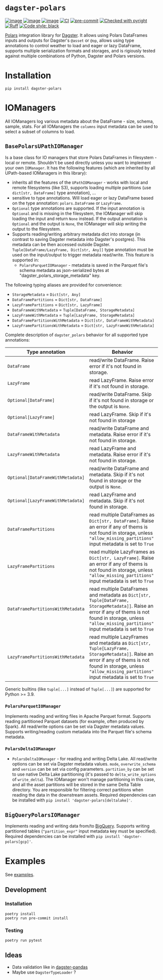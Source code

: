 # `dagster-polars`

[![image](https://img.shields.io/pypi/v/dagster-polars.svg)](https://pypi.python.org/pypi/dagster-polars)
[![image](https://img.shields.io/pypi/l/dagster-polars.svg)](https://pypi.python.org/pypi/dagster-polars)
[![image](https://img.shields.io/pypi/pyversions/dagster-polars.svg)](https://pypi.python.org/pypi/dagster-polars)
[![CI](https://github.com/danielgafni/dagster-polars/actions/workflows/ci.yml/badge.svg)](https://github.com/danielgafni/dagster-polars/actions/workflows/ci.yml)
[![pre-commit](https://img.shields.io/badge/pre--commit-enabled-brightgreen?logo=pre-commit&logoColor=white)](https://github.com/pre-commit/pre-commit)
[![Checked with pyright](https://microsoft.github.io/pyright/img/pyright_badge.svg)](https://microsoft.github.io/pyright/)
[![Ruff](https://img.shields.io/endpoint?url=https://raw.githubusercontent.com/astral-sh/ruff/main/assets/badge/v2.json)](https://github.com/astral-sh/ruff)
[![Code style: black](https://img.shields.io/badge/code%20style-black-000000.svg)](https://github.com/psf/black)


[Polars](https://github.com/pola-rs/polars) integration library for [Dagster](https://github.com/dagster-io/dagster). It allows using Polars DataFrames inputs and outputs for Dagster's `@asset` or `@op`, allows using type annotations to control weather to load and eager or lazy DataFrame, supports multiple serialization formats and storages, and is rigiously tested against multiple combinations of Python, Dagster and Polars versions.

# Installation

```shell
pip install dagster-polars
```

# IOManagers

All IOManagers log various metadata about the DataFrame - size, schema, sample, stats.
For all IOManagers the `columns` input metadata can be used to select a subset of columns to load.

## `BasePolarsUPathIOManager`

Is a base class for IO managers that store Polars DataFrames in filesystem - local or remote. Shouldn't be used directly unless you want to implement your own `IOManager`. It has the following features (which are inherited by all UPath-based IOManagers in this library):

- inherits all the features of the `UPathIOManager` - works with local and remote filesystems (like S3),
    supports loading multiple partitions (use `dict[str, DataFrame]` type annotation), ...
- sensitive to type annotations. Will load eager or lazy DataFrame based on the type annotation: `polars.DataFrame` or `LazyFrame`.
- `Optional` type annotations are supported. If the input annotation is `Optional` and is missing in the filesystem, the IOManager will skip loading the input and return `None` instead. If the output annotation is `Optional` and the output is `None`, the IOManager will skip writing the output to the filesystem.
- Supports reading/writing arbitrary metadata dict into storage (in contrast to saving Dagster metadata into Dagster's postgres). This metadata can be then accessed outside Dagster. `Tuple[DataFrame/LazyFrame, Dict[str, Any]]` type annotation must be used on the input/output to trigger metadata read/write. This feature is supported in:
  - `PolarsParquetIOManager` - metadata is saved in the Parquet file's schema metadata as json-serialized bytes at "dagster_polars_storage_metadata" key.

The following typing aliases are provided for convenience:
 - `StorageMetadata` = `Dict[str, Any]`
 - `DataFramePartitions` = `Dict[str, DataFrame]`
 - `LazyFramePartitions` = `Dict[str, LazyFrame]`
 - `DataFrameWithMetadata` = `Tuple[DataFrame, StorageMetadata]`
 - `LazyFrameWithMetadata` = `Tuple[LazyFrame, StorageMetadata]`
 - `DataFramePartitionsWithMetadata` = `Dict[str, DataFrameWithMetadata]`
 - `LazyFramePartitionsWithMetadata` = `Dict[str, LazyFrameWithMetadata]`

Complete description of `dagster_polars` behavior for all supported type annotations:

| Type annotation | Behavior                                                                                                                                                                                                              |
| --- |-----------------------------------------------------------------------------------------------------------------------------------------------------------------------------------------------------------------------|
| `DataFrame` | read/write DataFrame. Raise error if it's not found in storage.                                                                                                                                                       |
| `LazyFrame` | read LazyFrame. Raise error if it's not found in storage.                                                                                                                                                             |
| `Optional[DataFrame]` | read/write DataFrame. Skip if it's not found in storage or the output is `None`.                                                                                                                                      |
| `Optional[LazyFrame]` | read LazyFrame. Skip if it's not found in storage                                                                                                                                                                     |
| `DataFrameWithMetadata` | read/write DataFrame and metadata. Raise error if it's not found in storage.                                                                                                                                          |
| `LazyFrameWithMetadata` | read LazyFrame and metadata. Raise error if it's not found in storage.                                                                                                                                                |
| `Optional[DataFrameWithMetadata]` | read/write DataFrame and metadata. Skip if it's not found in storage or the output is `None`.                                                                                                                         |
| `Optional[LazyFrameWithMetadata]` | read LazyFrame and metadata. Skip if it's not found in storage.                                                                                                                                                       |
| `DataFramePartitions` | read multiple DataFrames as `Dict[str, DataFrame]`. Raise an error if any of thems is not found in storage, unless `"allow_missing_partitions"` input metadata is set to `True`                                      |
| `LazyFramePartitions` | read multiple LazyFrames as `Dict[str, LazyFrame]`. Raise an error if any of thems is not found in storage, unless `"allow_missing_partitions"` input metadata is set to `True`                                      |
| `DataFramePartitionsWithMetadata` | read multiple DataFrames and metadata as `Dict[str, Tuple[DataFrame, StorageMetadata]]`. Raise an error if any of thems is not found in storage, unless `"allow_missing_partitions"` input metadata is set to `True` |
| `LazyFramePartitionsWithMetadata` | read multiple LazyFrames and metadata as `Dict[str, Tuple[LazyFrame, StorageMetadata]]`. Raise an error if any of thems is not found in storage, unless `"allow_missing_partitions"` input metadata is set to `True` |

Generic builtins (like `tuple[...]` instead of `Tuple[...]`) are supported for Python >= 3.9.

### `PolarsParquetIOManager`
Implements reading and writing files in Apache Parquet format. Supports reading partitioned Parquet datasets (for example, often produced by Spark). All read/write options can be set via Dagster metadata values. Supports writing/reading custom metadata into the Parquet file's schema metadata.

### `PolarsDeltaIOManager`
- `PolarsDeltaIOManager` - for reading and writing Delta Lake. All read/write options can be set via Dagster metadata values. `mode`, `overwrite_schema` and `version` can be set via config parameters. `partition_by` can be set to use native Delta Lake partitioning (it's passed to `delta_write_options` of `write_delta`). The IOManager won't manage partitioning in this case, and all the asset partitions will be stored in the same Delta Table directory. You are responsible for filtering correct partitions when reading the data in the downstream assets. Required dependencies can be installed with `pip install 'dagster-polars[deltalake]'`.


## `BigQueryPolarsIOManager`
Implements reading and writing data from/to [BigQuery](https://cloud.google.com/bigquery). Supports writing partitioned tables (`"partition_expr"` input metadata key must be specified). Required dependencies can be installed with `pip install 'dagster-polars[gcp]'`.

# Examples
See [examples](docs/examples.md).

## Development

### Installation
```shell
poetry install
poetry run pre-commit install
```

### Testing
```shell
poetry run pytest
```

## Ideas
 - Data validation like in [dagster-pandas](https://docs.dagster.io/integrations/pandas#validating-pandas-dataframes-with-dagster-types)
 - Maybe use `DagsterTypeLoader` ?
